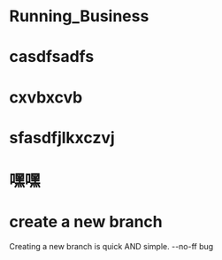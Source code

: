 # Running_Business
# casdfsadfs
# cxvbxcvb
# sfasdfjlkxczvj
# 嘿嘿
# create a new branch
Creating a new branch is quick AND simple.
--no-ff 
bug


